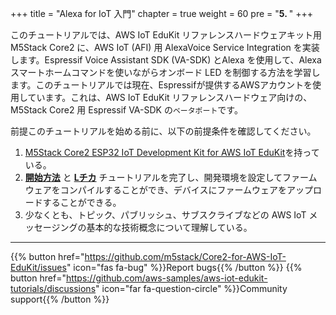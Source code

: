 +++
title = "Alexa for IoT 入門"
chapter = true
weight = 60
pre = "<b>5. </b>"
+++

このチュートリアルでは、AWS IoT EduKit リファレンスハードウェアキット用 M5Stack Core2 に、AWS IoT (AFI) 用 AlexaVoice Service Integration を実装します。Espressif Voice Assistant SDK (VA-SDK) とAlexa を使用して、Alexa スマートホームコマンドを使いながらオンボード LED を制御する方法を学習します。このチュートリアルでは現在、Espressifが提供するAWSアカウントを使用しています。これは、AWS IoT EduKit リファレンスハードウェア向けの、M5Stack Core2 用 Espressif VA-SDK の`ベータポート`です。

前提このチュートリアルを始める前に、以下の前提条件を確認してください。

1. [M5Stack Core2 ESP32 IoT Development Kit for AWS IoT EduKit](https://ssci.to/Core2_for_AWS)を持っている。
2. [**開始方法**](/jp/getting-started.html) と [**Lチカ**](/jp/blinky-hello-world.html) チュートリアルを完了し、開発環境を設定してファームウェアをコンパイルすることができ、デバイスにファームウェアをアップロードすることができる。
3. 少なくとも、トピック、パブリッシュ、サブスクライブなどの AWS IoT メッセージングの基本的な技術概念について理解している。

---
{{% button href="https://github.com/m5stack/Core2-for-AWS-IoT-EduKit/issues" icon="fas fa-bug" %}}Report bugs{{% /button %}} {{% button href="https://github.com/aws-samples/aws-iot-edukit-tutorials/discussions" icon="far fa-question-circle" %}}Community support{{% /button %}}